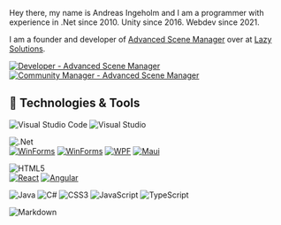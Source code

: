 Hey there, my name is Andreas Ingeholm and I am a programmer with experience in .Net since 2010. Unity since 2016. Webdev since 2021.

I am a founder and developer of [Advanced Scene Manager](https://github.com/Lazy-Solutions/AdvancedSceneManager/) over at [Lazy Solutions](https://github.com/Lazy-Solutions).

[![Developer - Advanced Scene Manager](https://img.shields.io/badge/Developer-Advanced_Scene_Manager-blue?style=for-the-badge)](https://assetstore.unity.com/packages/slug/174152 )\
[![Community Manager - Advanced Scene Manager](https://img.shields.io/badge/Community_Manager-Advanced_Scene_Manager-blue?style=for-the-badge)](https://discord.gg/upfgXPxFnw)

## 🔧 Technologies & Tools
![Visual Studio Code](https://img.shields.io/badge/Visual%20Studio%20Code-0078d7.svg?style=for-the-badge&logo=visual-studio-code&logoColor=white)
![Visual Studio](https://img.shields.io/badge/Visual%20Studio-5C2D91.svg?style=for-the-badge&logo=visual-studio&logoColor=white)

![.Net](https://img.shields.io/badge/.NET-5C2D91?style=for-the-badge&logo=.net&logoColor=white)\
[![WinForms](https://img.shields.io/badge/Unity-purple)](https://unity.com/)
[![WinForms](https://img.shields.io/badge/WinForms-purple)](https://github.com/dotnet/winforms)
[![WPF](https://img.shields.io/badge/WPF-purple)](https://github.com/dotnet/wpf)
[![Maui](https://img.shields.io/badge/Maui-purple)](https://github.com/dotnet/maui)

![HTML5](https://img.shields.io/badge/html5-%23E34F26.svg?style=for-the-badge&logo=html5&logoColor=white)\
[![React](https://img.shields.io/badge/React-orangered)](https://react.dev/)
[![Angular](https://img.shields.io/badge/Angular-orangered)](https://angular.io/)

![Java](https://img.shields.io/badge/java-%23ED8B00.svg?style=for-the-badge&logo=openjdk&logoColor=white)
![C#](https://img.shields.io/badge/c%23-%23239120.svg?style=for-the-badge&logo=csharp&logoColor=white)
![CSS3](https://img.shields.io/badge/css3-%231572B6.svg?style=for-the-badge&logo=css3&logoColor=white)
![JavaScript](https://img.shields.io/badge/javascript-%23323330.svg?style=for-the-badge&logo=javascript&logoColor=%23F7DF1E)
![TypeScript](https://img.shields.io/badge/typescript-%23007ACC.svg?style=for-the-badge&logo=typescript&logoColor=white)

![Markdown](https://img.shields.io/badge/markdown-%23000000.svg?style=for-the-badge&logo=markdown&logoColor=white)
